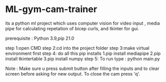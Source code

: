 # ML-gym-cam-trainer
its a python ml project which uses computer vision for video input , media pipe for calculating repetation of bicep curls, and tkinter for gui.


prerequisite :  Python 3.9,pip 21.0   

step 1:open CMD
step 2:cd into the project folder
step 3:make virtual environment first
step 4:  do all this pip installs
         1.pip install mediapipe
         2.pip install tkintertable
         3.pip install numpy
step 5: To run type : python main.py

Note : Make sure u press submit button after filling the inputs and to clear screen before asking for new output.
       To close the cam press 'q'. 

